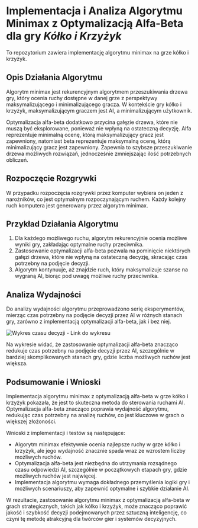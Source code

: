 # Implementacja i Analiza Algorytmu Minimax z Optymalizacją Alfa-Beta dla gry _Kółko i Krzyżyk_

To repozytorium zawiera implementację algorytmu minimax na grze kółko i krzyżyk.

## Opis Działania Algorytmu

Algorytm minimax jest rekurencyjnym algorytmem przeszukiwania drzewa gry, który ocenia ruchy dostępne w danej grze z perspektywy maksymalizującego i minimalizującego gracza. W kontekście gry kółko i krzyżyk, maksymalizującym graczem jest AI, a minimalizującym użytkownik.

Optymalizacja alfa-beta dodatkowo przycina gałęzie drzewa, które nie muszą być eksplorowane, ponieważ nie wpłyną na ostateczną decyzję. Alfa reprezentuje minimalną ocenę, którą maksymalizujący gracz jest zapewniony, natomiast beta reprezentuje maksymalną ocenę, którą minimalizujący gracz jest zapewniony. Zapewnia to szybsze przeszukiwanie drzewa możliwych rozwiązań, jednocześnie zmniejszając ilość potrzebnych obliczeń.

## Rozpoczęcie Rozgrywki

W przypadku rozpoczęcia rozgrywki przez komputer wybiera on jeden z narożników, co jest optymalnym rozpoczynającym ruchem. Każdy kolejny ruch komputera jest generowany przez algorytm minimax.

## Przykład Działania Algorytmu

1. Dla każdego możliwego ruchu, algorytm rekurencyjnie ocenia możliwe wyniki gry, zakładając optymalne ruchy przeciwnika.
2. Zastosowanie optymalizacji alfa-beta pozwala na pominięcie niektórych gałęzi drzewa, które nie wpłyną na ostateczną decyzję, skracając czas potrzebny na podjęcie decyzji.
3. Algorytm kontynuuje, aż znajdzie ruch, który maksymalizuje szanse na wygraną AI, biorąc pod uwagę możliwe ruchy przeciwnika.

## Analiza Wydajności

Do analizy wydajności algorytmu przeprowadzono serię eksperymentów, mierząc czas potrzebny na podjęcie decyzji przez AI w różnych stanach gry, zarówno z implementacją optymalizacji alfa-beta, jak i bez niej.

![Wykres czasu decyzji](#) - Link do wykresu

Na wykresie widać, że zastosowanie optymalizacji alfa-beta znacząco redukuje czas potrzebny na podjęcie decyzji przez AI, szczególnie w bardziej skomplikowanych stanach gry, gdzie liczba możliwych ruchów jest większa.

## Podsumowanie i Wnioski

Implementacja algorytmu minimax z optymalizacją alfa-beta w grze kółko i krzyżyk pokazała, że jest to skuteczna metoda do sterowania ruchami AI. Optymalizacja alfa-beta znacząco poprawia wydajność algorytmu, redukując czas potrzebny na analizę ruchów, co jest kluczowe w grach o większej złożoności.

Wnioski z implementacji i testów są następujące:
- Algorytm minimax efektywnie ocenia najlepsze ruchy w grze kółko i krzyżyk, ale jego wydajność znacznie spada wraz ze wzrostem liczby możliwych ruchów.
- Optymalizacja alfa-beta jest niezbędna do utrzymania rozsądnego czasu odpowiedzi AI, szczególnie w początkowych etapach gry, gdzie możliwych ruchów jest najwięcej.
- Implementacja algorytmu wymaga dokładnego przemyślenia logiki gry i możliwych scenariuszy, aby zapewnić optymalne i szybkie działanie AI.

W rezultacie, zastosowanie algorytmu minimax z optymalizacją alfa-beta w grach strategicznych, takich jak kółko i krzyżyk, może znacząco poprawić jakość i szybkość decyzji podejmowanych przez sztuczną inteligencję, co czyni tę metodę atrakcyjną dla twórców gier i systemów decyzyjnych.